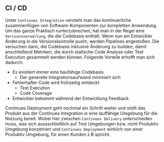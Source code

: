 ## CI / CD

Unter `Continues Integration` versteht man das kontinuerliche zusammenfügen von Software-Komponenten zur kompletten Anwendung. Um das ganze Praktisch runterzubrechen, hat man in der Regel eine `Versionsverwaltung`, die die Codebasis enthält. Wenn nun ein Entwickler Änderung in die Versionskontrolle pusht, werden Pipelines angestoßen. Die versuchen dann, die Codebasis inklusive Änderung zu builden, damit anschließend Metriken, die durch statische Code Analyse oder Test Execution gesammelt werden können. Folgende Vorteile erhofft man sich dadurch:

- Es existiert immer eine baufähige Codebasis
    - Der generelle Integrationsaufwand minimiert sich
- Fehlerhafter Code wird frühzeitig entdeckt
    - Test Execution
    - Code Coverage
- Entwickler bekommt während der Entwicklung Feedback

Continues Deployment geht nochmal ein Schritt weiter und stellt das Produkt aus der Continues Integration in eine lauffähige Umgebung für die Nutzung bereit. Wobei hier zwischen `Continues Delivery` unterscheiden muss, was sich aussschließlich auf Test Umgebungen bzw. nicht Produktiv Umgebung konzetriert und `Continues Deployment` wirklich von einer Produktiv Umgebung, für einen Kunden z.B spricht.